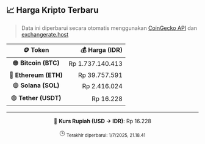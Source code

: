 

<!-- HARGA_KRIPTO -->
## 📈 Harga Kripto Terbaru

> Data ini diperbarui secara otomatis menggunakan [CoinGecko API](https://www.coingecko.com/) dan [exchangerate.host](https://exchangerate.host/)

<div align="center">

| 🪙 Token | 💰 Harga (IDR) |
|:------:|---------------:|
| 🟠 **Bitcoin (BTC)**   | Rp 1.737.140.413 |
| 🔵 **Ethereum (ETH)**  | Rp 39.757.591 |
| 🟣 **Solana (SOL)**    | Rp 2.416.024 |
| 🟢 **Tether (USDT)**   | Rp 16.228 |

---

💱 **Kurs Rupiah (USD → IDR)**: Rp 16.228

🕒 <sub>Terakhir diperbarui: 1/7/2025, 21.18.41</sub>

</div>
<!-- /HARGA_KRIPTO -->